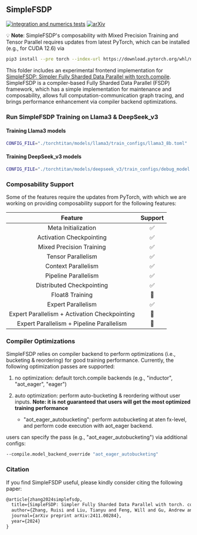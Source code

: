 ## SimpleFSDP

[![integration and numerics tests](https://github.com/pytorch/torchtitan/actions/workflows/integration_test_8gpu_simple_fsdp.yaml/badge.svg?branch=main)](https://github.com/pytorch/torchtitan/actions/workflows/integration_test_8gpu_simple_fsdp.yaml?query=branch%3Amain)
[![arXiv](https://img.shields.io/badge/arXiv-2411.00284-b31b1b.svg)](https://arxiv.org/abs/2411.00284)

💡 **Note**: SimpleFSDP's composability with Mixed Precision Training and Tensor Parallel requires updates from latest PyTorch, which can be installed (e.g., for CUDA 12.6) via
```bash
pip3 install --pre torch --index-url https://download.pytorch.org/whl/nightly/cu126 --force-reinstall
```

This folder includes an experimental frontend implementation for [SimpleFSDP: Simpler Fully Sharded Data Parallel with torch.compile](https://arxiv.org/abs/2411.00284). SimpleFSDP is a compiler-based Fully Sharded Data Parallel (FSDP) framework, which has a simple implementation for maintenance and composability, allows full computation-communication graph tracing, and brings performance enhancement via compiler backend optimizations.

### Run SimpleFSDP Training on Llama3 & DeepSeek_v3

#### Training Llama3 models

```bash
CONFIG_FILE="./torchtitan/models/llama3/train_configs/llama3_8b.toml" ./run_train.sh --model.name simple_fsdp.llama3 --compile.enable --job.custom_config_module=torchtitan.experiments.simple_fsdp.job_config
```

#### Training DeepSeek_v3 models

```bash
CONFIG_FILE="./torchtitan/models/deepseek_v3/train_configs/debug_model.toml" ./run_train.sh --model.name simple_fsdp.deepseek_v3 --compile.enable --activation_checkpoint.mode "none" --job.custom_config_module=torchtitan.experiments.simple_fsdp.job_config
```

### Composability Support

Some of the features require the updates from PyTorch, with which we are working on providing composability support for the following features:

| Feature | Support |
| :--------: | :--------: |
|Meta Initialization| ✅ |
|Activation Checkpointing| ✅ |
|Mixed Precision Training| ✅ |
|Tensor Parallelism| ✅ |
|Context Parallelism| ✅ |
|Pipeline Parallelism| ✅ |
|Distributed Checkpointing| ✅ |
|Float8 Training| 🚧 |
|Expert Parallelism | ✅ |
|Expert Parallelism + Activation Checkpointing| 🚧 |
|Expert Parallelism + Pipeline Parallelism| 🚧 |


### Compiler Optimizations

SimpleFSDP relies on compiler backend to perform optimizations (i.e., bucketing & reordering) for good training performance. Currently, the following optimization passes are supported:

1. no optimization: default torch.compile backends (e.g., "inductor", "aot_eager", "eager")

2. auto optimization: perform auto-bucketing & reordering without user inputs. **Note: it is not guaranteed that users will get the most optimized training performance**
    - "aot_eager_autobucketing": perform autobucketing at aten fx-level, and perform code execution with aot_eager backend.


users can specify the pass (e.g., "aot_eager_autobucketing") via additional configs:

```bash
--compile.model_backend_override "aot_eager_autobucketing"
```

### Citation

If you find SimpleFSDP useful, please kindly consider citing the following paper:

```latex
@article{zhang2024simplefsdp,
  title={SimpleFSDP: Simpler Fully Sharded Data Parallel with torch. compile},
  author={Zhang, Ruisi and Liu, Tianyu and Feng, Will and Gu, Andrew and Purandare, Sanket and Liang, Wanchao and Massa, Francisco},
  journal={arXiv preprint arXiv:2411.00284},
  year={2024}
}
```

